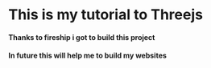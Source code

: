 # This is my tutorial to Threejs

#### Thanks to fireship i got to build this project

#### In future this will help me to build my websites
